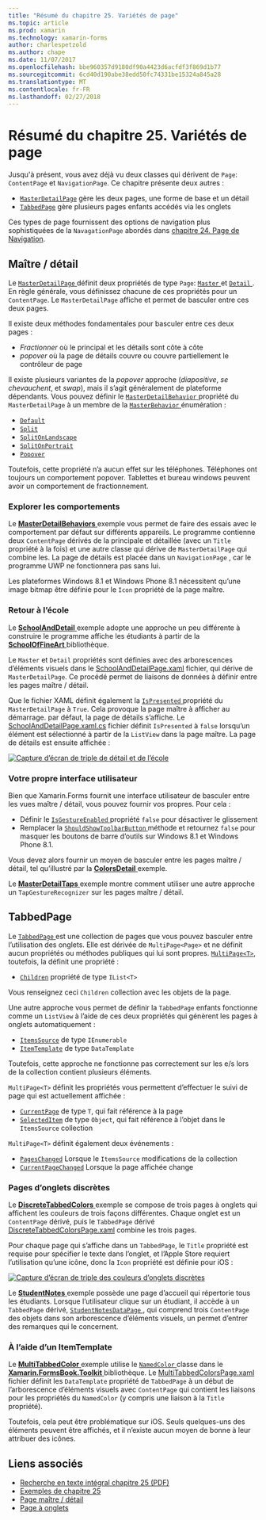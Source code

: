 ```yaml
---
title: "Résumé du chapitre 25. Variétés de page"
ms.topic: article
ms.prod: xamarin
ms.technology: xamarin-forms
author: charlespetzold
ms.author: chape
ms.date: 11/07/2017
ms.openlocfilehash: bbe960357d9180df90a4423d6acfdf3f869d1b77
ms.sourcegitcommit: 6cd40d190abe38edd50fc74331be15324a845a28
ms.translationtype: MT
ms.contentlocale: fr-FR
ms.lasthandoff: 02/27/2018
---
```

# <a name="summary-of-chapter-25-page-varieties"></a>Résumé du chapitre 25. Variétés de page

Jusqu'à présent, vous avez déjà vu deux classes qui dérivent de `Page`: `ContentPage` et `NavigationPage`. Ce chapitre présente deux autres :

- [`MasterDetailPage`](https://developer.xamarin.com/api/type/Xamarin.Forms.MasterDetailPage/) gère les deux pages, une forme de base et un détail
- [`TabbedPage`](https://developer.xamarin.com/api/type/Xamarin.Forms.TabbedPage/) gère plusieurs pages enfants accédés via les onglets

Ces types de page fournissent des options de navigation plus sophistiquées de la `NavagationPage` abordés dans [chapitre 24. Page de Navigation](~/xamarin-forms/creating-mobile-apps-xamarin-forms/summaries/chapter24.md).

## <a name="master-and-detail"></a>Maître / détail

Le [ `MasterDetailPage` ](https://developer.xamarin.com/api/type/Xamarin.Forms.MasterDetailPage/) définit deux propriétés de type `Page`: [ `Master` ](https://developer.xamarin.com/api/property/Xamarin.Forms.MasterDetailPage.Master/) et [ `Detail` ](https://developer.xamarin.com/api/property/Xamarin.Forms.MasterDetailPage.Detail/). En règle générale, vous définissez chacune de ces propriétés pour un `ContentPage`. Le `MasterDetailPage` affiche et permet de basculer entre ces deux pages.

Il existe deux méthodes fondamentales pour basculer entre ces deux pages :

- *Fractionner* où le principal et les détails sont côte à côte
- *popover* où la page de détails couvre ou couvre partiellement le contrôleur de page

Il existe plusieurs variantes de la *popover* approche (*diapositive*, *se chevauchent*, et *swap*), mais il s’agit généralement de plateforme dépendants. Vous pouvez définir le [ `MasterDetailBehavior` ](https://developer.xamarin.com/api/property/Xamarin.Forms.MasterDetailPage.MasterBehavior/) propriété du `MasterDetailPage` à un membre de la [ `MasterBehavior` ](https://developer.xamarin.com/api/type/Xamarin.Forms.MasterBehavior/) énumération :

- [`Default`](https://developer.xamarin.com/api/field/Xamarin.Forms.MasterBehavior.Default/)
- [`Split`](https://developer.xamarin.com/api/field/Xamarin.Forms.MasterBehavior.Split/)
- [`SplitOnLandscape`](https://developer.xamarin.com/api/field/Xamarin.Forms.MasterBehavior.SplitOnLandscape/)
- [`SplitOnPortrait`](https://developer.xamarin.com/api/field/Xamarin.Forms.MasterBehavior.SplitOnPortrait/)
- [`Popover`](https://developer.xamarin.com/api/field/Xamarin.Forms.MasterBehavior.Popover/)

Toutefois, cette propriété n’a aucun effet sur les téléphones. Téléphones ont toujours un comportement popover. Tablettes et bureau windows peuvent avoir un comportement de fractionnement.

### <a name="exploring-the-behaviors"></a>Explorer les comportements

Le [ **MasterDetailBehaviors** ](https://github.com/xamarin/xamarin-forms-book-samples/tree/master/Chapter25/MasterDetailBehaviors) exemple vous permet de faire des essais avec le comportement par défaut sur différents appareils. Le programme contienne deux `ContentPage` dérivés de la principale et détaillée (avec un `Title` propriété à la fois) et une autre classe qui dérive de `MasterDetailPage` qui combine les. La page de détails est placée dans un `NavigationPage` , car le programme UWP ne fonctionnera pas sans lui.

Les plateformes Windows 8.1 et Windows Phone 8.1 nécessitent qu’une image bitmap être définie pour le `Icon` propriété de la page maître.

### <a name="back-to-school"></a>Retour à l’école

Le [ **SchoolAndDetail** ](https://github.com/xamarin/xamarin-forms-book-samples/tree/master/Chapter25/SchoolAndDetail) exemple adopte une approche un peu différente à construire le programme affiche les étudiants à partir de la [ **SchoolOfFineArt** ](https://github.com/xamarin/xamarin-forms-book-samples/tree/master/Libraries/SchoolOfFineArt) bibliothèque.

Le `Master` et `Detail` propriétés sont définies avec des arborescences d’éléments visuels dans le [SchoolAndDetailPage.xaml](https://github.com/xamarin/xamarin-forms-book-samples/blob/master/Chapter25/SchoolAndDetail/SchoolAndDetail/SchoolAndDetail/SchoolAndDetailPage.xaml) fichier, qui dérive de `MasterDetailPage`. Ce procédé permet de liaisons de données à définir entre les pages maître / détail.

Que le fichier XAML définit également la [ `IsPresented` ](https://developer.xamarin.com/api/property/Xamarin.Forms.MasterDetailPage.IsPresented/) propriété du `MasterDetailPage` à `True`. Cela provoque la page maître à afficher au démarrage. par défaut, la page de détails s’affiche. Le [SchoolAndDetailPage.xaml.cs](https://github.com/xamarin/xamarin-forms-book-samples/blob/master/Chapter25/SchoolAndDetail/SchoolAndDetail/SchoolAndDetail/SchoolAndDetailPage.xaml.cs) fichier définit `IsPresented` à `false` lorsqu’un élément est sélectionné à partir de la `ListView` dans la page maître. La page de détails est ensuite affichée :

[![Capture d’écran de triple de détail et de l’école](images/ch25fg09-small.png "Page à partir d’un MasterDetailPage")](images/ch25fg09-large.png "Page à partir d’un MasterDetailPage")

### <a name="your-own-user-interface"></a>Votre propre interface utilisateur

Bien que Xamarin.Forms fournit une interface utilisateur de basculer entre les vues maître / détail, vous pouvez fournir vos propres. Pour cela :

- Définir le [ `IsGestureEnabled` ](https://developer.xamarin.com/api/property/Xamarin.Forms.MasterDetailPage.IsGestureEnabled/) propriété `false` pour désactiver le glissement
- Remplacer la [ `ShouldShowToolbarButton` ](https://developer.xamarin.com/api/member/Xamarin.Forms.MasterDetailPage.ShouldShowToolbarButton()/) méthode et retournez `false` pour masquer les boutons de barre d’outils sur Windows 8.1 et Windows Phone 8.1.

Vous devez alors fournir un moyen de basculer entre les pages maître / détail, tel qu’illustré par la [ **ColorsDetail** ](https://github.com/xamarin/xamarin-forms-book-samples/tree/master/Chapter25/ColorsDetails) exemple.

Le [ **MasterDetailTaps** ](https://github.com/xamarin/xamarin-forms-book-samples/tree/master/Chapter25/MasterDetailTaps) exemple montre comment utiliser une autre approche un `TapGestureRecognizer` sur les pages maître / détail.

## <a name="tabbedpage"></a>TabbedPage

Le [ `TabbedPage` ](https://developer.xamarin.com/api/type/Xamarin.Forms.TabbedPage/) est une collection de pages que vous pouvez basculer entre l’utilisation des onglets. Elle est dérivée de `MultiPage<Page>` et ne définit aucun propriétés ou méthodes publiques qui lui sont propres. [`MultiPage<T>`](https://developer.xamarin.com/api/type/Xamarin.Forms.MultiPage%3CT%3E/), toutefois, la définit une propriété :

- [`Children`](https://developer.xamarin.com/api/property/Xamarin.Forms.MultiPage%3CT%3E.Children/) propriété de type `IList<T>`

Vous renseignez ceci `Children` collection avec les objets de la page.

Une autre approche vous permet de définir la `TabbedPage` enfants fonctionne comme un `ListView` à l’aide de ces deux propriétés qui génèrent les pages à onglets automatiquement :

- [`ItemsSource`](https://developer.xamarin.com/api/property/Xamarin.Forms.MultiPage%3CT%3E.ItemsSource/) de type `IEnumerable`
- [`ItemTemplate`](https://developer.xamarin.com/api/property/Xamarin.Forms.MultiPage%3CT%3E.ItemTemplate/) de type `DataTemplate`

Toutefois, cette approche ne fonctionne pas correctement sur les e/s lors de la collection contient plusieurs éléments.

`MultiPage<T>` définit les propriétés vous permettent d’effectuer le suivi de page qui est actuellement affichée :

- [`CurrentPage`](https://developer.xamarin.com/api/property/Xamarin.Forms.MultiPage%3CT%3E.CurrentPage/) de type `T`, qui fait référence à la page
- [`SelectedItem`](https://developer.xamarin.com/api/property/Xamarin.Forms.MultiPage%3CT%3E.SelectedItem/) de type `Object`, qui fait référence à l’objet dans le `ItemsSource` collection

`MultiPage<T>` définit également deux événements :

- [`PagesChanged`](https://developer.xamarin.com/api/event/Xamarin.Forms.MultiPage%3CT%3E.PagesChanged/) Lorsque le `ItemsSource` modifications de la collection
- [`CurrentPageChanged`](https://developer.xamarin.com/api/event/Xamarin.Forms.MultiPage%3CT%3E.CurrentPageChanged/) Lorsque la page affichée change

### <a name="discrete-tab-pages"></a>Pages d’onglets discrètes

Le [ **DiscreteTabbedColors** ](https://github.com/xamarin/xamarin-forms-book-samples/tree/master/Chapter25/DiscreteTabbedColors) exemple se compose de trois pages à onglets qui affichent les couleurs de trois façons différentes. Chaque onglet est un `ContentPage` dérivé, puis le `TabbedPage` dérivé [DiscreteTabbedColorsPage.xaml](https://github.com/xamarin/xamarin-forms-book-samples/blob/master/Chapter25/DiscreteTabbedColors/DiscreteTabbedColors/DiscreteTabbedColors/DiscreteTabbedColorsPage.xaml) combine les trois pages.

Pour chaque page qui s’affiche dans un `TabbedPage`, le `Title` propriété est requise pour spécifier le texte dans l’onglet, et l’Apple Store requiert l’utilisation qu’une icône, donc la `Icon` propriété est définie pour iOS :

[![Capture d’écran de triple des couleurs d’onglets discrètes](images/ch25fg13-small.png "TabbedPage")](images/ch25fg13-large.png "TabbedPage")

Le [ **StudentNotes** ](https://github.com/xamarin/xamarin-forms-book-samples/tree/master/Chapter25/StudentNotes) exemple possède une page d’accueil qui répertorie tous les étudiants. Lorsque l’utilisateur clique sur un étudiant, il accède à un `TabbedPage` dérivé, [ `StudentNotesDataPage` ](https://github.com/xamarin/xamarin-forms-book-samples/blob/master/Chapter25/StudentNotes/StudentNotes/StudentNotes/StudentNotesDataPage.xaml), qui comprend trois `ContentPage` des objets dans son arborescence d’éléments visuels, un permet d’entrer des remarques qui le concernent.

### <a name="using-an-itemtemplate"></a>À l’aide d’un ItemTemplate

Le [ **MultiTabbedColor** ](https://github.com/xamarin/xamarin-forms-book-samples/tree/master/Chapter25/MultiTabbedColors) exemple utilise le [ `NamedColor` ](https://github.com/xamarin/xamarin-forms-book-samples/blob/master/Libraries/Xamarin.FormsBook.Toolkit/Xamarin.FormsBook.Toolkit/NamedColor.cs) classe dans le [ **Xamarin.FormsBook.Toolkit** ](https://github.com/xamarin/xamarin-forms-book-samples/tree/master/Libraries/Xamarin.FormsBook.Toolkit) bibliothèque. Le [MultiTabbedColorsPage.xaml](https://github.com/xamarin/xamarin-forms-book-samples/blob/master/Chapter25/MultiTabbedColors/MultiTabbedColors/MultiTabbedColors/MultiTabbedColorsPage.xaml) fichier définit les `DataTemplate` propriété de `TabbedPage` à un début de l’arborescence d’éléments visuels avec `ContentPage` qui contient les liaisons pour les propriétés du `NamedColor` (y compris une liaison à la `Title` propriété).

Toutefois, cela peut être problématique sur iOS. Seuls quelques-uns des éléments peuvent être affichés, et il n’existe aucun moyen de bonne à leur attribuer des icônes.



## <a name="related-links"></a>Liens associés

- [Recherche en texte intégral chapitre 25 (PDF)](https://download.xamarin.com/developer/xamarin-forms-book/XamarinFormsBook-Ch25-Apr2016.pdf)
- [Exemples de chapitre 25](https://github.com/xamarin/xamarin-forms-book-samples/tree/master/Chapter25)
- [Page maître / détail](~/xamarin-forms/app-fundamentals/navigation/master-detail-page.md)
- [Page à onglets](~/xamarin-forms/app-fundamentals/navigation/tabbed-page.md)
